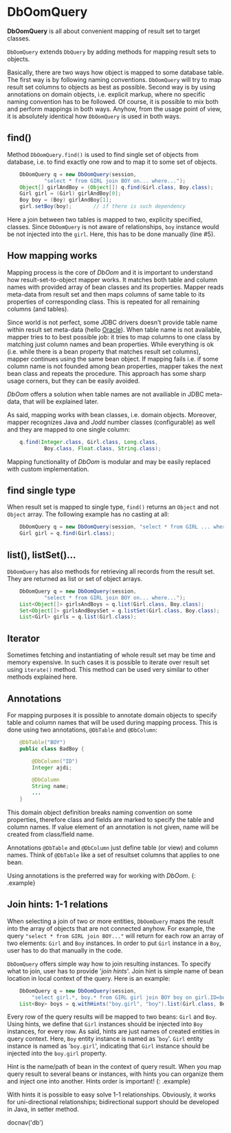# DbOomQuery

**DbOomQuery** is all about convenient mapping of result set to target
classes.

`DbOomQuery` extends `DbQuery` by adding methods for mapping result sets
to objects.

Basically, there are two ways how object is mapped to some database
table. The first way is by following naming conventions. `DbOomQuery`
will try to map result set columns to objects as best as possible.
Second way is by using annotations on domain objects, i.e. explicit
markup, where no specific naming convention has to be followed. Of
course, it is possible to mix both and perform mappings in both ways.
Anyhow, from the usage point of view, it is absolutely identical how
`DbOomQuery` is used in both ways.

## find()

Method `DbOomQuery.find()` is used to find single set of objects from
database, i.e. to find exactly one row and to map it to some set of
objects.

~~~~~ java
    DbOomQuery q = new DbOomQuery(session,
            "select * from GIRL join BOY on... where...");
    Object[] girlAndBoy = (Object[]) q.find(Girl.class, Boy.class);
    Girl girl = (Girl) girlAndBoy[0];
    Boy boy = (Boy) girlAndBoy[1];
    girl.setBoy(boy);		// if there is such dependency
~~~~~

Here a join between two tables is mapped to two, explicity specified,
classes. Since `DbOomQuery` is not aware of relationships, `boy`
instance would be not injected into the `girl`. Here, this has to be
done manually (line #5).

## How mapping works

Mapping process is the core of *DbOom* and it is important to understand
how result-set-to-object mapper works. It matches both table and column
names with provided array of bean classes and its properties. Mapper
reads meta-data from result set and then maps columns of same table to
its properties of corresponding class. This is repeated for all
remaining columns (and tables).

Since world is not perfect, some JDBC drivers doesn't provide table
name within result set meta-data (hello [Oracle][1]). When
table name is not available, mapper tries to to best possible job: it
tries to map columns to one class by matching just column names and bean
properties. While everything is ok (i.e. while there is a bean property
that matches result set columns), mapper continues using the same bean
object. If mapping fails i.e. if some column name is not founded among
bean properties, mapper takes the next bean class and repeats the
procedure. This approach has some sharp usage corners, but they can be
easily avoided.

*DbOom* offers a solution when table names are not availiable in JDBC
meta-data, that will be explained later.

As said, mapping works with bean classes, i.e. domain objects. Moreover,
mapper recognizes Java and *Jodd* number classes (configurable) as well
and they are mapped to one single column:

~~~~~ java
    q.find(Integer.class, Girl.class, Long.class,
            Boy.class, Float.class, String.class);
~~~~~

Mapping functionality of *DbOom* is modular and may be easily replaced
with custom implementation.

## find single type

When result set is mapped to single type, `find()` returns an `Object`
and not `Object` array. The following example has no casting at all:

~~~~~ java
    DbOomQuery q = new DbOomQuery(session, "select * from GIRL ... where...");
    Girl girl = q.find(Girl.class);
~~~~~

## list(), listSet()...

`DbOomQuery` has also methods for retrieving all records from the result
set. They are returned as list or set of object arrays.

~~~~~ java
    DbOomQuery q = new DbOomQuery(session,
            "select * from GIRL join BOY on... where...");
    List<Object[]> girlsAndBoys = q.list(Girl.class, Boy.class);
    Set<Object[]> girlsAndBoysSet = q.listSet(Girl.class, Boy.class);
    List<Girl> girls = q.list(Girl.class);
~~~~~

## Iterator

Sometimes fetching and instantiating of whole result set may be time and
memory expensive. In such cases it is possible to iterate over result
set using `iterate()` method. This method can be used very similar to
other methods explained here.

## Annotations

For mapping purposes it is possible to annotate domain objects to
specify table and column names that will be used during mapping process.
This is done using two annotations, `@DbTable` and `@DbColumn`\:

~~~~~ java
    @DbTable("BOY")
    public class BadBoy {

    	@DbColumn("ID")
    	Integer ajdi;

    	@DbColumn
    	String name;
    	...
    }
~~~~~

This domain object definition breaks naming convention on some
properties, therefore class and fields are marked to specify the table
and column names. If value element of an annotation is not given, name
will be created from class/field name.

Annotations `@DbTable` and `@DbColumn` just define table (or view) and
column names. Think of `@DbTable` like a set of resultset columns that
applies to one bean.

Using annotations is the preferred way for working with *DbOom*.
{: .example}

## Join hints: 1-1 relations

When selecting a join of two or more entities, `DbOomQuery` maps the
result into the array of objects that are not connected anyhow. For
example, the query `"select * from GIRL join BOY..."` will return
for each row an array of two elements:
`Girl` and `Boy` instances. In order to put `Girl` instance in a `Boy`,
user has to do that manually in the code.

`DbOomQuery` offers simple way how to join resulting instances. To
specify what to join, user has to provide \'*join hints*\'. Join hint is
simple name of bean location in local context of the query. Here is an
example:

~~~~~ java
    DbOomQuery q = new DbOomQuery(session,
    	"select girl.*, boy.* from GIRL girl join BOY boy on girl.ID=boy.GIRL_ID");
    List<Boy> boys = q.withHints("boy.girl", "boy").list(Girl.class, Boy.class);
~~~~~

Every row of the query results will be mapped to two beans: `Girl` and
`Boy`. Using hints, we define that `Girl` instances should be injected
into `Boy` instances, for every row. As said, hints are just names of
created entities in query context. Here, `Boy` entity instance is named
as \'`boy`\'. `Girl` entity instance is named as \'`boy.girl`\',
indicating that `Girl` instance should be injected into the `boy.girl`
property.

Hint is the name/path of bean in the context of query result. When you
map query result to several beans or instances, with hints you can
organize them and inject one into another. Hints order is important!
{: .example}

With hints it is possible to easy solve 1-1 relationships. Obviously, it
works for uni-directional relationships; bidirectional support should be
developed in Java, in setter method.

[1]: http://oracle.com/

<js>docnav('db')</js>